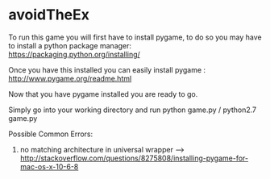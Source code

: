 # avoidTheEx

To run this game you will first have to install pygame, to do so you may have to install a python package manager: https://packaging.python.org/installing/ 

Once you have this installed you can easily install pygame : http://www.pygame.org/readme.html

Now that you have pygame installed you are ready to go.

Simply go into your working directory and run python game.py / python2.7 game.py 

Possible Common Errors:
1) no matching architecture in universal wrapper
  --> http://stackoverflow.com/questions/8275808/installing-pygame-for-mac-os-x-10-6-8
  

